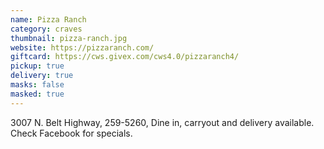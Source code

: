 ```yaml
---
name: Pizza Ranch
category: craves
thumbnail: pizza-ranch.jpg
website: https://pizzaranch.com/
giftcard: https://cws.givex.com/cws4.0/pizzaranch4/
pickup: true
delivery: true
masks: false
masked: true
---
```

3007 N. Belt Highway, 259-5260, Dine in, carryout and delivery available. Check Facebook for specials.